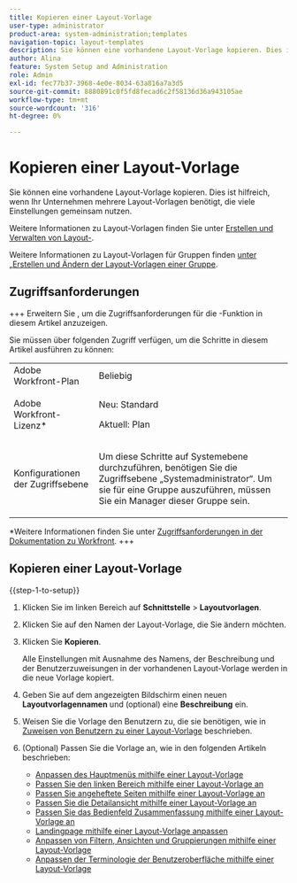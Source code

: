 ```yaml
---
title: Kopieren einer Layout-Vorlage
user-type: administrator
product-area: system-administration;templates
navigation-topic: layout-templates
description: Sie können eine vorhandene Layout-Vorlage kopieren. Dies ist hilfreich, wenn Ihr Unternehmen mehrere Layout-Vorlagen benötigt, die viele Einstellungen gemeinsam nutzen.
author: Alina
feature: System Setup and Administration
role: Admin
exl-id: fec77b37-3968-4e0e-8034-63a816a7a3d5
source-git-commit: 8880891c0f5fd8fecad6c2f58136d36a943105ae
workflow-type: tm+mt
source-wordcount: '316'
ht-degree: 0%

---
```


# Kopieren einer Layout-Vorlage

<!--Audited: 09/2024-->

Sie können eine vorhandene Layout-Vorlage kopieren. Dies ist hilfreich, wenn Ihr Unternehmen mehrere Layout-Vorlagen benötigt, die viele Einstellungen gemeinsam nutzen.

Weitere Informationen zu Layout-Vorlagen finden Sie unter [Erstellen und Verwalten von Layout-](../../../administration-and-setup/customize-workfront/use-layout-templates/create-and-manage-layout-templates.md).

Weitere Informationen zu Layout-Vorlagen für Gruppen finden [ unter „Erstellen und Ändern der Layout-Vorlagen einer Gruppe](../../../administration-and-setup/manage-groups/work-with-group-objects/create-and-modify-a-groups-layout-templates.md).

## Zugriffsanforderungen

+++ Erweitern Sie , um die Zugriffsanforderungen für die -Funktion in diesem Artikel anzuzeigen.

Sie müssen über folgenden Zugriff verfügen, um die Schritte in diesem Artikel ausführen zu können:

<table style="table-layout:auto"> 
 <col> 
 <col> 
 <tbody> 
  <tr> 
   <td role="rowheader">Adobe Workfront-Plan</td> 
   <td>Beliebig</td> 
  </tr> 
  <tr> 
   <td role="rowheader">Adobe Workfront-Lizenz*</td> 
   <td><p>Neu: Standard</p>
   <p>Aktuell: Plan</p></td> 
  </tr> 
  <tr> 
   <td role="rowheader">Konfigurationen der Zugriffsebene</td> 
   <td> <p>Um diese Schritte auf Systemebene durchzuführen, benötigen Sie die Zugriffsebene „Systemadministrator“.
Um sie für eine Gruppe auszuführen, müssen Sie ein Manager dieser Gruppe sein.</p> </td> 
  </tr> 
 </tbody> 
</table>

*Weitere Informationen finden Sie unter [Zugriffsanforderungen in der Dokumentation zu Workfront](/help/quicksilver/administration-and-setup/add-users/access-levels-and-object-permissions/access-level-requirements-in-documentation.md).
+++

## Kopieren einer Layout-Vorlage

{{step-1-to-setup}}

1. Klicken Sie im linken Bereich auf **Schnittstelle** > **Layoutvorlagen**.

1. Klicken Sie auf den Namen der Layout-Vorlage, die Sie ändern möchten.
1. Klicken Sie **Kopieren**.

   Alle Einstellungen mit Ausnahme des Namens, der Beschreibung und der Benutzerzuweisungen in der vorhandenen Layout-Vorlage werden in die neue Vorlage kopiert.

1. Geben Sie auf dem angezeigten Bildschirm einen neuen **Layoutvorlagennamen** und (optional) eine **Beschreibung** ein.

1. Weisen Sie die Vorlage den Benutzern zu, die sie benötigen, wie in [Zuweisen von Benutzern zu einer Layout-Vorlage](../../../administration-and-setup/customize-workfront/use-layout-templates/assign-users-to-layout-template.md) beschrieben.
1. (Optional) Passen Sie die Vorlage an, wie in den folgenden Artikeln beschrieben:

   * [Anpassen des Hauptmenüs mithilfe einer Layout-Vorlage](../../../administration-and-setup/customize-workfront/use-layout-templates/customize-main-menu.md)
   * [Passen Sie den linken Bereich mithilfe einer Layout-Vorlage an](../../../administration-and-setup/customize-workfront/use-layout-templates/customize-left-panel.md)
   * [Passen Sie angeheftete Seiten mithilfe einer Layout-Vorlage an](../../../administration-and-setup/customize-workfront/use-layout-templates/customize-pinned-pages.md)
   * [Passen Sie die Detailansicht mithilfe einer Layout-Vorlage an](../../../administration-and-setup/customize-workfront/use-layout-templates/customize-details-view-layout-template.md)
   * [Passen Sie das Bedienfeld Zusammenfassung mithilfe einer Layout-Vorlage an](../../../administration-and-setup/customize-workfront/use-layout-templates/customize-home-summary-layout-template.md)
   * [Landingpage mithilfe einer Layout-Vorlage anpassen](../../../administration-and-setup/customize-workfront/use-layout-templates/customize-landing-page.md)
   * [Anpassen von Filtern, Ansichten und Gruppierungen mithilfe einer Layout-Vorlage](../../../administration-and-setup/customize-workfront/use-layout-templates/customize-fvg-list-controls-layout-template.md)
   * [Anpassen der Terminologie der Benutzeroberfläche mithilfe einer Layout-Vorlage](../../../administration-and-setup/customize-workfront/use-layout-templates/customize-terminology.md)
